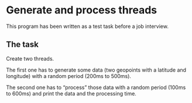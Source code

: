 Generate and process threads
============================

This program has been written as a test task before a job interview.

The task
--------

Create two threads.

The first one has to generate some data (two geopoints with a latitude and longitude) with a random period (200ms to 500ms).

The second one has to “process” those data with a random period (100ms to 600ms) and print the data and the processing time.
